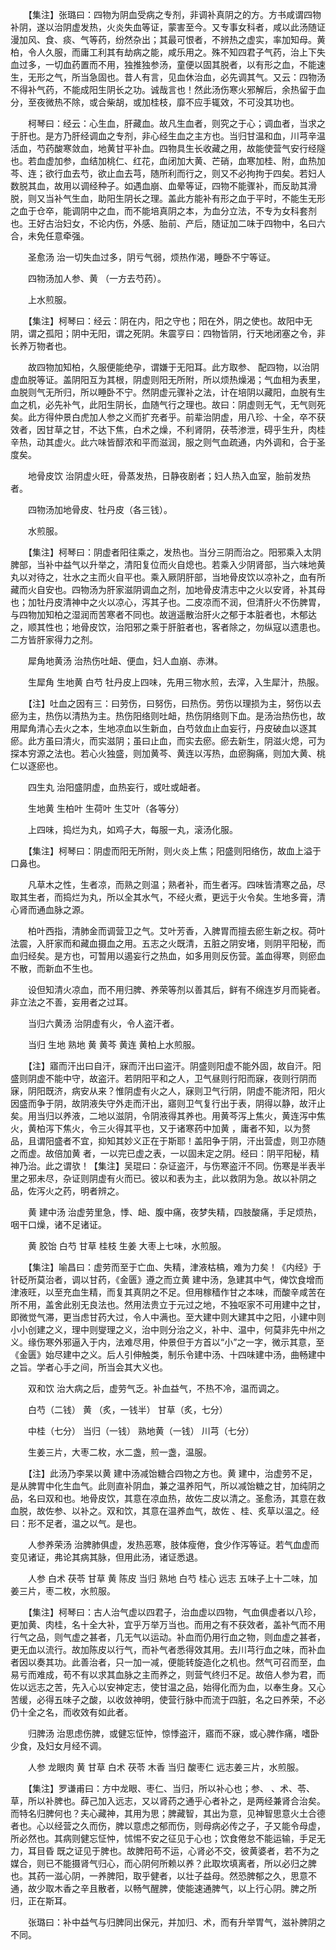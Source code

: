 <!-- { "loadSidebar": true } -->
　　【集注】张璐曰：四物为阴血受病之专剂，非调补真阴之的方。方书咸谓四物补阴，遂以治阴虚发热，火炎失血等证，蒙害至今。又专事女科者，咸以此汤随证漫加风、食、痰、气等药，纷然杂出；其最可恨者，不辨热之虚实，率加知母。黄柏，令人久服，而庸工利其有劫病之能，咸乐用之。殊不知四君子气药，治上下失血过多，一切血药置而不用，独推独参汤，童便以固其脱者，以有形之血，不能速生，无形之气，所当急固也。昔人有言，见血休治血，必先调其气。又云：四物汤不得补气药，不能成阳生阴长之功。诚哉言也！然此汤伤寒火邪解后，余热留于血分，至夜微热不除，或合柴胡，或加桂枝，靡不应手辄效，不可没其功也。

　　柯琴曰：经云：心生血，肝藏血。故凡生血者，则究之于心；调血者，当求之于肝也。是方乃肝经调血之专剂，非心经生血之主方也。当归甘温和血，川芎辛温活血，芍药酸寒敛血，地黄甘平补血。四物具生长收藏之用，故能使营气安行经隧也。若血虚加参，血结加桃仁、红花，血闭加大黄、芒硝，血寒加桂、附，血热加芩、连；欲行血去芍，欲止血去芎，随所利而行之，则又不必拘拘于四矣。若妇人数脱其血，故用以调经种子。如遇血崩、血晕等证，四物不能骤补，而反助其滑脱，则又当补气生血，助阳生阴长之理。盖此方能补有形之血于平时，不能生无形之血于仓卒，能调阴中之血，而不能培真阴之本，为血分立法，不专为女科套剂也。王好古治妇女，不论内伤，外感、胎前、产后，随证加二味于四物中，名曰六合，未免任意牵强。

　　圣愈汤 治一切失血过多，阴亏气弱，烦热作渴，睡卧不宁等证。

　　四物汤加人参、黄 （一方去芍药）。

　　上水煎服。

　　【集注】柯琴曰：经云：阴在内，阳之守也；阳在外，阴之使也。故阳中无阴，谓之孤阳；阴中无阳，谓之死阴。朱震亨曰：四物皆阴，行天地闭塞之令，非长养万物者也。

　　故四物加知柏，久服便能绝孕，谓嫌于无阳耳。此方取参、 配四物，以治阴虚血脱等证。盖阴阳互为其根，阴虚则阳无所附，所以烦热燥渴；气血相为表里，血脱则气无所归，所以睡卧不宁。然阴虚元骤补之法，计在培阴以藏阳，血脱有生血之机，必先补气，此阳生阴长，血随气行之理也。故曰：阴虚则无气，无气则死矣。此方得仲景白虎加人参之义而扩充者乎。前辈治阴虚，用八珍、十全，卒不获效者，因甘草之甘，不达下焦，白术之燥，不利肾阴，茯苓渗泄，碍乎生升，肉桂辛热，动其虚火。此六味皆醇浓和平而滋润，服之则气血疏通，内外调和，合于圣度矣。

　　地骨皮饮 治阴虚火旺，骨蒸发热，日静夜剧者；妇人热入血室，胎前发热者。

　　四物汤加地骨皮、牡丹皮（各三钱）。

　　水煎服。

　　【集注】柯琴曰：阴虚者阳往乘之，发热也。当分三阴而治之。阳邪乘入太阴脾部，当补中益气以升举之，清阳复位而火自熄也。若乘入少阴肾部，当六味地黄丸以对待之，壮水之主而火自平也。乘入厥阴肝部，当地骨皮饮以凉补之，血有所藏而火自安也。四物汤为肝家滋阴调血之剂，加地骨皮清志中之火以安肾，补其母也；加牡丹皮清神中之火以凉心，泻其子也。二皮凉而不润，但清肝火不伤脾胃，与四物加知柏之湿润而苦寒者不同也。故逍遥散治肝火之郁于本脏者也，木郁达之，顺其性也；地骨皮饮，治阳邪之乘于肝脏者也，客者除之，勿纵寇以遗患也。二方皆肝家得力之剂。

　　犀角地黄汤 治热伤吐衄、便血，妇人血崩、赤淋。

　　生犀角 生地黄 白芍 牡丹皮上四味，先用三物水煎，去滓，入生犀汁，热服。

　　【注】吐血之因有三：曰劳伤，曰努伤，曰热伤。劳伤以理损为主，努伤以去瘀为主，热伤以清热为主。热伤阳络则吐衄，热伤阴络则下血。是汤治热伤也，故用犀角清心去火之本，生地凉血以生新血，白芍敛血止血妄行，丹皮破血以逐其瘀。此方虽曰清火，而实滋阴；虽曰止血，而实去瘀。瘀去新生，阴滋火熄，可为探本穷源之法也。若心火独盛，则加黄芩、黄连以泻热，血瘀胸痛，则加大黄、桃仁以逐瘀也。

　　四生丸 治阳盛阴虚，血热妄行，或吐或衄者。

　　生地黄 生柏叶 生荷叶 生艾叶（各等分）

　　上四味，捣烂为丸，如鸡子大，每服一丸，滚汤化服。

　　【集注】柯琴曰：阴虚而阳无所附，则火炎上焦；阳盛则阳络伤，故血上溢于口鼻也。

　　凡草木之性，生者凉，而熟之则温；熟者补，而生者泻。四味皆清寒之品，尽取其生者，而捣烂为丸，所以全其水气，不经火煮，更远于火令矣。生地多膏，清心肾而通血脉之源。

　　柏叶西指，清肺金而调营卫之气。艾叶芳香，入脾胃而擅去瘀生新之权。荷叶法震，入肝家而和藏血摄血之用。五志之火既清，五脏之阴安堵，则阴平阳秘，而血归经矣。是方也，可暂用以遏妄行之热血，如多用则反伤营。盖血得寒，则瘀血不散，而新血不生也。

　　设但知清火凉血，而不用归脾、养荣等剂以善其后，鲜有不绵连岁月而毙者。非立法之不善，妄用者之过耳。

　　当归六黄汤 治阴虚有火，令人盗汗者。

　　当归 生地 熟地 黄 黄芩 黄连 黄柏上水煎服。

　　【注】寤而汗出曰自汗，寐而汗出曰盗汗。阴盛则阳虚不能外固，故自汗。阳盛则阴虚不能中守，故盗汗。若阴阳平和之人，卫气昼则行阳而寐，夜则行阴而寐，阴阳既济，病安从来？惟阴虚有火之人，寐则卫气行阴，阴虚不能济阳，阳火因盛而争于阴，故阴液失守外走而汗出，寤则卫气复行出于表，阴得以静，故汗止矣。用当归以养液，二地以滋阴，令阴液得其养也。用黄芩泻上焦火，黄连泻中焦火，黄柏泻下焦火，令三火得其平也，又于诸寒药中加黄 ，庸者不知，以为赘品，且谓阳盛者不宜，抑知其妙义正在于斯耶！盖阳争于阴，汗出营虚，则卫亦随之而虚。故倍加黄 者，一以完已虚之表，一以固未定之阴。经曰：阴平阳秘，精神乃治。此之谓欤！【集注】吴琨曰：杂证盗汗，与伤寒盗汗不同。伤寒是半表半里之邪未尽，杂证则阴虚有火而已。彼以和表为主，此以救阴为急。故以补阴之品，佐泻火之药，明者辨之。

　　黄 建中汤 治虚劳里急，悸、衄、腹中痛，夜梦失精，四肢酸痛，手足烦热，咽干口燥，诸不足诸证。

　　黄 胶饴 白芍 甘草 桂枝 生姜 大枣上七味，水煎服。

　　【集注】喻昌曰：虚劳而至于亡血、失精，津液枯槁，难为力矣！《内经》于针砭所莫治者，调以甘药，《金匮》遵之而立黄 建中汤，急建其中气，俾饮食增而津液旺，以至充血生精，而复其真阴之不足。但用稼穑作甘之本味，而酸辛咸苦在所不用，盖舍此别无良法也。然用法贵立于元过之地，不独呕家不可用建中之甘，即微觉气滞，更当虑甘药大过，令人中满也。至大建中则大建其中之阳，小建中则小小创建之义，理中则燮理之义，治中则分治之义，补中、温中，何莫非先中州之义。缘伤寒外邪逼入于内，法难尽用，仲景但于方首以“小”之一字，微示其意，至《金匮》始尽建中之义。后人引伸触类，制乐令建中汤、十四味建中汤，曲畅建中之旨。学者心手之间，所当会其大义也。

　　双和饮 治大病之后，虚劳气乏。补血益气，不热不冷，温而调之。

　　白芍（二钱） 黄 （炙，一钱半） 甘草（炙，七分）

　　中桂（七分） 当归（一钱） 熟地黄（一钱） 川芎（七分）

　　生姜三片，大枣二枚，水二盏，煎一盏，温服。

　　【注】此汤乃李杲以黄 建中汤减饴糖合四物之方也。黄 建中，治虚劳不足，是从脾胃中化生血气。此则直补阴血，兼之温养阳气，所以减饴糖之甘，加纯阴之品，名曰双和也。地骨皮饮，其意在凉血热，故佐二皮以清之。圣愈汤，其意在救血脱，故佐参、以补之。双和饮，其意在温养血气，故佐 、桂、炙草以温之。经曰：形不足者，温之以气。是也。

　　人参养荣汤 治脾肺俱虚，发热恶寒，肢体瘦倦，食少作泻等证。若气血虚而变见诸证，弗论其病其脉，但用此汤，诸证悉退。

　　人参 白术 茯苓 甘草 黄 陈皮 当归 熟地 白芍 桂心 远志 五味子上十二味，加姜三片，枣二枚，水煎服。

　　【集注】柯琴曰：古人治气虚以四君子，治血虚以四物，气血俱虚者以八珍，更加黄、肉桂，名十全大补，宜乎万举万当也。而用之有不获效者，盖补气而不用行气之品，则气虚之甚者，几无气以运动。补血而仍用行血之物，则血虚之甚者，更无血以流行。故加陈皮以行气，而补气者悉得效其用。去川芎行血之味，而补血者因以奏其功。此善治者，只一加一减，便能转旋造化之机也。然气可召而至，血易亏而难成，苟不有以求其血脉之主而养之，则营气终归不足。故倍人参为君，而佐以远志之苦，先入心以安神定志，使甘温之品，始得化而为血，以奉生身。又心苦缓，必得五味子之酸，以收敛神明，使营行脉中而流于四脏，名之曰养荣，不必仍十全之名，而收效有如此者。

　　归脾汤 治思虑伤脾，或健忘怔忡，惊悸盗汗，寤而不寐，或心脾作痛，嗜卧少食，及妇女月经不调。

　　人参 龙眼肉 黄 甘草 白术 茯苓 木香 当归 酸枣仁 远志姜三片，水煎服。

　　【集注】罗谦甫曰：方中龙眼、枣仁、当归，所以补心也；参、 、术、苓、草，所以补脾也。薛己加入远志，又以肾药之通乎心者补之，是两经兼肾合治矣。而特名归脾何也？夫心藏神，其用为思；脾藏智，其出为意，见神智思意火土合德者也。心以经营之久而伤，脾以意虑之郁而伤，则母病必传之子，子又能令母虚，所必然也。其病则健忘怔忡，怵惕不安之征见于心也；饮食倦怠不能运输，手足无力，耳目昏 既之证见于脾也。故脾阳苟不运，心肾必不交，彼黄婆者，若不为之媒合，则已不能摄肾气归心，而心阴何所赖以养？此取坎填离者，所以必归之脾也。其药一滋心阴，一养脾阳，取乎健者，以壮子益母。然恐脾郁之久，思意不通，故少取木香之辛且散者，以畅气醒脾，使能速通脾气，以上行心阴。脾之所归，正在斯耳。

　　张璐曰：补中益气与归脾同出保元，并加归、术，而有升举胃气，滋补脾阴之不同。

